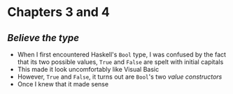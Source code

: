 # Chapters 3 and 4

## _Believe the type_

* When I first encountered Haskell's `Bool` type, I was confused by the fact
that its two possible values, `True` and `False` are spelt with initial capitals
* This made it look uncomfortably like Visual Basic
* However, `True` and `False`, it turns out are `Bool`'s two _value
constructors_
* Once I knew that it made sense

